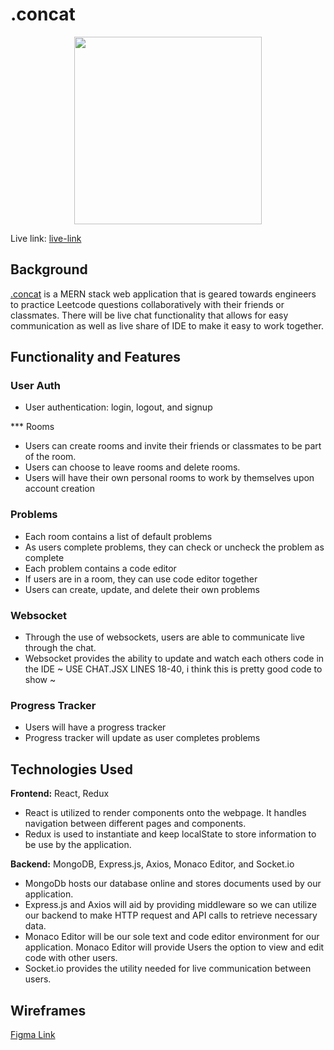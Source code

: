 # .concat
<p align="center">
  <img width="300" height="300" src="https://github.com/jzhou45/.concat/blob/main/frontend/src/assets/images/concat_logo.png">
</p>

Live link: [live-link](https://concat-mern.herokuapp.com)

## Background 

[.concat]() is a MERN stack web application that is geared towards engineers to practice Leetcode questions collaboratively with their friends or classmates. There will be live chat functionality that allows for easy communication as well as live share of IDE to make it easy to work together.                                      
## Functionality and Features

### User Auth 
  - User authentication: login, logout, and signup
  
*** Rooms 
  - Users can create rooms and invite their friends or classmates to be part of the room. 
  - Users can choose to leave rooms and delete rooms.
  - Users will have their own personal rooms to work by themselves upon account creation
[]()

### Problems
  - Each room contains a list of default problems
  - As users complete problems, they can check or uncheck the problem as complete
  - Each problem contains a code editor
  - If users are in a room, they can use code editor together
  - Users can create, update, and delete their own problems
[]()


### Websocket
  - Through the use of websockets, users are able to communicate live through the chat.
  - Websocket provides the ability to update and watch each others code in the IDE
 ~ USE CHAT.JSX LINES 18-40, i think this is pretty good code to show ~
[]()

### Progress Tracker
  - Users will have a progress tracker
  - Progress tracker will update as user completes problems
[]()

## Technologies Used

**Frontend:** React, Redux

- React is utilized to render components onto the webpage. It handles navigation between different pages and components.
- Redux is used to instantiate and keep localState to store information to be use by the application.

**Backend:** MongoDB, Express.js, Axios, Monaco Editor, and Socket.io

- MongoDb hosts our database online and stores documents used by our application.
- Express.js and Axios will aid by providing middleware so we can utilize our backend to make HTTP request and API calls to retrieve necessary data.
- Monaco Editor will be our sole text and code editor environment for our application. Monaco Editor will provide Users the option to view and edit code with other users.
- Socket.io provides the utility needed for live communication between users.

## Wireframes
[Figma Link](https://www.figma.com/file/LxU7q48cAq6uXADcnfOyKs/.concat)                                 
                                     
